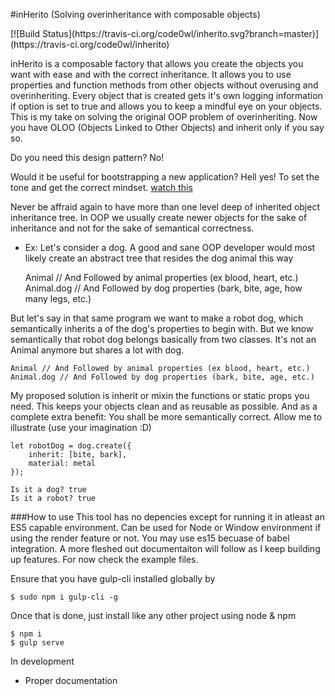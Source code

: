 #inHerito (Solving overinheritance with composable objects) 
<p>[![Build Status](https://travis-ci.org/code0wl/inherito.svg?branch=master)](https://travis-ci.org/code0wl/inherito)</p>
inHerito is a composable factory that allows you create the objects you want with ease and with the correct inheritance. It allows you to use properties and function methods from other objects without overusing and overinheriting. Every object that is created gets it's own logging information if option is set to true and allows you to keep a mindful eye on your objects. This is my take on solving the original OOP problem of overinheriting.
Now you have OLOO (Objects Linked to Other Objects) and inherit only if you say so. 

Do you need this design pattern? No!

Would it be useful for bootstrapping a new application? Hell yes!
To set the tone and get the correct mindset. [watch this](https://www.youtube.com/watch?t=159&v=8pTEmbeENF4)

Never be affraid again to have more than one level deep of inherited object inheritance tree. In OOP we usually create newer objects for the sake of inheritance and not for the sake of
semantical correctness. 

- Ex: Let's consider a dog. A good and sane OOP developer would most likely create an abstract tree that resides the dog animal this way
	
	Animal // And Followed by animal properties (ex blood, heart, etc.)
	Animal.dog // And Followed by dog properties (bark, bite, age, how many legs, etc.)
	
But let's say in that same program we want to make a robot dog, which semantically inherits a of the dog's properties to begin with. But we know semantically that robot dog belongs basically from two classes.
It's not an Animal anymore but shares a lot with dog. 	

	Animal // And Followed by animal properties (ex blood, heart, etc.)
	Animal.dog // And Followed by dog properties (bark, bite, age, etc.)
	
My proposed solution is inherit or mixin the functions or static props you need. This keeps your objects clean and as reusable as possible. And as a complete extra benefit: You shall be more semantically correct.
Allow me to illustrate (use your imagination :D)

	let robotDog = dog.create({
		inherit: [bite, bark],
		material: metal
	});

	Is it a dog? true
	Is it a robot? true 

###How to use
This tool has no depencies except for running it in atleast an ES5 capable environment. Can be used for Node or Window environment if using the render feature or not. You may use es15 becuase of babel integration. 
A more fleshed out documentaiton will follow as I keep building up features. For now check the example files.

Ensure that you have gulp-cli installed globally by 
	
	$ sudo npm i gulp-cli -g
	
Once that is done, just install like any other project using node & npm

	$ npm i 
	$ gulp serve

In development
- Proper documentation
